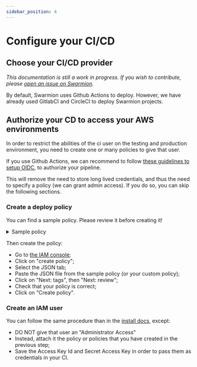 ```yaml
---
sidebar_position: 4
---
```


# Configure your CI/CD

## Choose your CI/CD provider

_This documentation is still a work in progress. If you wish to contribute, please [open an issue on Swarmion](https://github.com/swarmion/swarmion/issues)._

By default, Swarmion uses Github Actions to deploy. However, we have already used GitlabCI and CircleCI to deploy Swarmion projects.

## Authorize your CD to access your AWS environments

In order to restrict the abilities of the ci user on the testing and production environment, you need to create one or many policies to give that user.

If you use Github Actions, we can recommend to follow [these guidelines to setup OIDC](https://docs.github.com/en/actions/deployment/security-hardening-your-deployments/configuring-openid-connect-in-amazon-web-services), to authorize your pipeline.

This will remove the need to store long lived credentials, and thus the need to specify a policy (we can grant admin access). If you do so, you can skip the following sections.

### Create a deploy policy

You can find a sample policy. Please review it before creating it!

<details>
  <summary>Sample policy</summary>
  <p>

```json
{
  "Version": "2012-10-17",
  "Statement": [
    {
      "Effect": "Allow",
      "Action": [
        "iam:CreateRole",
        "iam:DeleteRole",
        "iam:DeleteRolePolicy",
        "iam:GetRole",
        "iam:GetRolePolicy",
        "iam:ListRoleTags",
        "iam:PassRole",
        "iam:PutRolePolicy",
        "iam:TagPolicy",
        "iam:TagRole",
        "iam:UntagPolicy",
        "iam:UntagRole",
        "s3:DeleteBucket",
        "s3:DeleteObject",
        "s3:GetObject",
        "s3:PutObject"
      ],
      "Resource": "*"
    },
    {
      "Effect": "Allow",
      "Action": [
        "apigateway:DELETE",
        "apigateway:PUT",
        "apigateway:POST",
        "apigateway:PATCH",
        "apigateway:GET"
      ],
      "Resource": [
        "arn:aws:apigateway:*::/apis*",
        "arn:aws:apigateway:*::/tags*",
        "arn:aws:apigateway:*::/domainnames",
        "arn:aws:apigateway:*::/domainnames*"
      ]
    },
    {
      "Effect": "Allow",
      "Action": [
        "iam:UpdateRoleDescription",
        "iam:CreateServiceLinkedRole",
        "iam:DeleteServiceLinkedRole",
        "iam:GetServiceLinkedRoleDeletionStatus"
      ],
      "Resource": "arn:aws:iam::*:role/aws-service-role/rds.amazonaws.com/AWSServiceRoleForRDS",
      "Condition": {
        "StringLike": {
          "iam:AWSServiceName": "rds.amazonaws.com"
        }
      }
    },
    {
      "Effect": "Allow",
      "Action": [
        "iam:UpdateRoleDescription",
        "iam:CreateServiceLinkedRole",
        "iam:DeleteServiceLinkedRole",
        "iam:GetServiceLinkedRoleDeletionStatus"
      ],
      "Resource": "arn:aws:iam::*:role/aws-service-role/ops.apigateway.amazonaws.com/AWSServiceRoleForAPIGateway",
      "Condition": {
        "StringLike": {
          "iam:AWSServiceName": "ops.apigateway.amazonaws.com"
        }
      }
    },
    {
      "Effect": "Allow",
      "Action": "lambda:InvokeFunction",
      "Resource": "arn:aws:lambda:*:*:*-runMigrations"
    },
    {
      "Effect": "Allow",
      "Action": [
        "cloudformation:CreateStack",
        "cloudformation:DeleteStack",
        "cloudformation:DescribeStackEvents",
        "cloudformation:DescribeStackResource",
        "cloudformation:DescribeStackResources",
        "cloudformation:DescribeStacks",
        "cloudformation:ListExports",
        "cloudformation:ListStackResources",
        "cloudformation:UpdateStack",
        "cloudformation:ValidateTemplate",
        "cloudfront:CreateCloudFrontOriginAccessIdentity",
        "cloudfront:CreateDistribution",
        "cloudfront:CreateDistributionWithTags",
        "cloudfront:CreateFunction",
        "cloudfront:CreateInvalidation",
        "cloudfront:CreateStreamingDistributionWithTags",
        "cloudfront:DeleteCloudFrontOriginAccessIdentity",
        "cloudfront:DeleteDistribution",
        "cloudfront:DeleteFunction",
        "cloudfront:DescribeFunction",
        "cloudfront:GetCloudFrontOriginAccessIdentity",
        "cloudfront:GetCloudFrontOriginAccessIdentityConfig",
        "cloudfront:GetDistribution",
        "cloudfront:GetDistributionConfig",
        "cloudfront:GetInvalidation",
        "cloudfront:ListCloudFrontOriginAccessIdentities",
        "cloudfront:ListDistributions",
        "cloudfront:ListFunctions",
        "cloudfront:ListInvalidations",
        "cloudfront:ListTagsForResource",
        "cloudfront:PublishFunction",
        "cloudfront:TagResource",
        "cloudfront:UntagResource",
        "cloudfront:UpdateCloudFrontOriginAccessIdentity",
        "cloudfront:UpdateDistribution",
        "cloudfront:UpdateFunction",
        "cognito-idp:CreateUserPool",
        "cognito-idp:CreateUserPoolClient",
        "cognito-idp:CreateUserPoolDomain",
        "cognito-idp:DeleteUserPool",
        "cognito-idp:DeleteUserPoolClient",
        "cognito-idp:DeleteUserPoolDomain",
        "cognito-idp:DescribeUserPool",
        "cognito-idp:DescribeUserPoolClient",
        "cognito-idp:DescribeUserPoolDomain",
        "cognito-idp:ListUserPoolClients",
        "cognito-idp:ListUserPools",
        "cognito-idp:UpdateUserPool",
        "cognito-idp:UpdateUserPoolClient",
        "cognito-idp:UpdateUserPoolDomain",
        "lambda:AddPermission",
        "lambda:CreateFunction",
        "lambda:DeleteFunction",
        "lambda:GetFunction",
        "lambda:GetFunctionConfiguration",
        "lambda:ListVersionsByFunction",
        "lambda:PublishVersion",
        "lambda:RemovePermission",
        "lambda:UpdateFunctionCode",
        "lambda:UpdateFunctionConfiguration",
        "logs:CreateLogGroup",
        "logs:DeleteLogGroup",
        "logs:DescribeLogGroups",
        "rds:AddTagsToResource",
        "rds:CreateDBCluster",
        "rds:CreateDBClusterSnapshot",
        "rds:DeleteDBCluster",
        "rds:DescribeDBClusters",
        "rds:DescribeDBClusterSnapshots",
        "rds:ModifyDBCluster",
        "rds:RemoveTagsFromResource",
        "s3:CreateBucket",
        "s3:DeleteBucket",
        "s3:DeleteBucketPolicy",
        "s3:GetBucketPolicy",
        "s3:GetBucketPolicyStatus",
        "s3:ListBucket",
        "s3:PutBucketPolicy",
        "s3:PutEncryptionConfiguration",
        "secretsmanager:CreateSecret",
        "secretsmanager:DeleteSecret",
        "secretsmanager:GetRandomPassword",
        "secretsmanager:GetSecretValue",
        "secretsmanager:TagResource"
      ],
      "Resource": "*"
    }
  ]
}
```

  </p>
</details>

Then create the policy:

- Go to [the IAM console](https://console.aws.amazon.com/iamv2/home?#/policies);
- Click on "create policy";
- Select the JSON tab;
- Paste the JSON file from the sample policy (or your custom policy);
- Click on "Next: tags", then "Next: review";
- Check that your policy is correct;
- Click on "Create policy".

### Create an IAM user

You can follow the same procedure than in the [install docs](../getting-started/2-get-started-on-aws), except:

- DO NOT give that user an "Administrator Access"
- Instead, attach it the policy or policies that you have created in the previous step;
- Save the Access Key Id and Secret Access Key in order to pass them as credentials in your CI.
